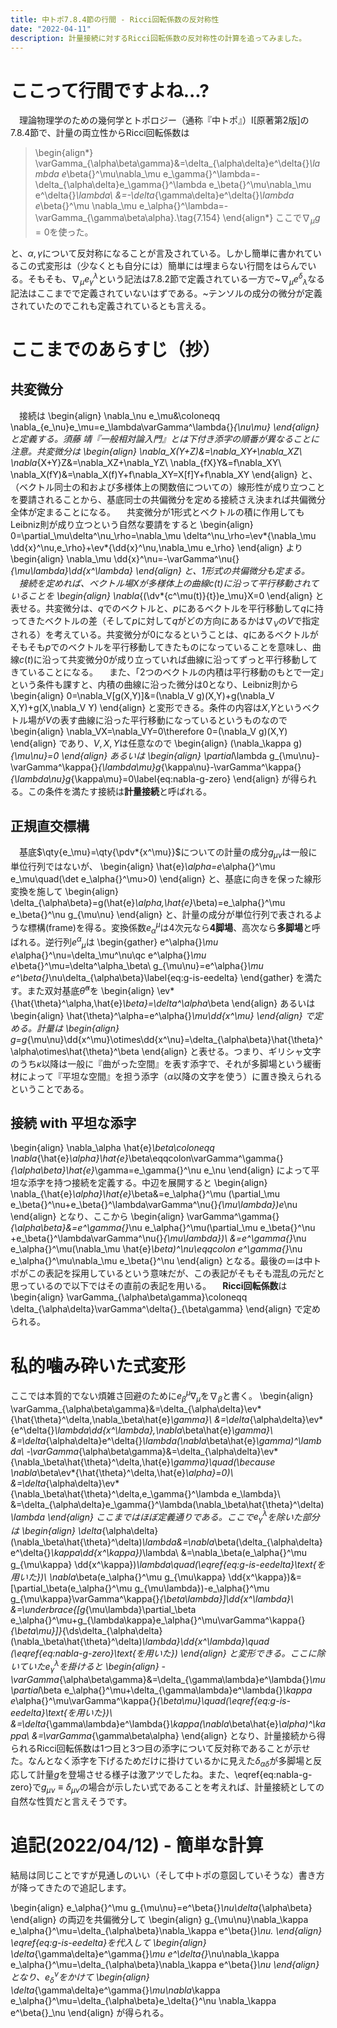 ```yaml
---
title: 中トポ7.8.4節の行間 - Ricci回転係数の反対称性
date: "2022-04-11"
description: 計量接続に対するRicci回転係数の反対称性の計算を追ってみました。
---
```



# ここって行間ですよね...?

　理論物理学のための幾何学とトポロジー（通称『中トポ』）I[原著第2版]の7.8.4節で、計量の両立性からRicci回転係数は

> \begin{align*}
  \varGamma_{\alpha\beta\gamma}&=\delta_{\alpha\delta}e^\delta{}_\lambda e_\beta{}^\mu\nabla_\mu e_\gamma{}^\lambda=-\delta_{\alpha\delta}e_\gamma{}^\lambda e_\beta{}^\mu\nabla_\mu e^\delta{}_\lambda\\
  &=-\delta_{\gamma\delta}e^\delta{}_\lambda e_\beta{}^\mu \nabla_\mu e_\alpha{}^\lambda=-\varGamma_{\gamma\beta\alpha}.\tag{7.154}
\end{align*}
ここで$\nabla_\mu g=0$を使った。

と、$\alpha,\gamma$について反対称になることが言及されている。しかし簡単に書かれているこの式変形は（少なくとも自分には）簡単には埋まらない行間をはらんでいる。そもそも、$\nabla_\mu e_\gamma{}^\lambda$という記法は7.8.2節で定義されている一方で~$\nabla_\mu e^\delta{}_\lambda$なる記法はここまでで定義されていないはずである。~テンソルの成分の微分が定義されていたのでこれも定義されているとも言える。

# ここまでのあらすじ（抄）

## 共変微分

　接続は
\begin{align}
  \nabla_\nu e_\mu&\coloneqq \nabla_{e_\nu}e_\mu=e_\lambda\varGamma^\lambda{}_{\nu\mu}
\end{align}
と定義する。須藤 靖『一般相対論入門』とは下付き添字の順番が異なることに注意。共変微分は
\begin{align}
  \nabla_X(Y+Z)&=\nabla_XY+\nabla_XZ\\
  \nabla_{X+Y}Z&=\nabla_XZ+\nabla_YZ\\
  \nabla_{fX}Y&=f\nabla_XY\\
  \nabla_X(fY)&=\nabla_X(f)Y+f\nabla_XY=X[f]Y+f\nabla_XY
\end{align}
と、（ベクトル同士の和および多様体上の関数倍についての）線形性が成り立つことを要請されることから、基底同士の共偏微分を定める接続さえ決まれば共偏微分全体が定まることになる。
　共変微分が1形式とベクトルの積に作用してもLeibniz則が成り立つという自然な要請をすると
\begin{align}
  0=\partial_\mu\delta^\nu_\rho=\nabla_\mu \delta^\nu_\rho=\ev*{\nabla_\mu \dd{x}^\nu,e_\rho}+\ev*{\dd{x}^\nu,\nabla_\mu e_\rho}
\end{align}
より
\begin{align}
  \nabla_\mu \dd{x}^\nu=-\varGamma^\nu{}_{\mu\lambda}\dd{x^\lambda}
\end{align}
と、1形式の共偏微分も定まる。
　接続を定めれば、ベクトル場$X$が多様体上の曲線$c(t)$に沿って平行移動されていることを
\begin{align}
  \nabla_{(\dv*{c^\mu(t)}{t})e_\mu}X=0
\end{align}
と表せる。共変微分は、$q$でのベクトルと、$p$にあるベクトルを平行移動して$q$に持ってきたベクトルの差（そして$p$に対して$q$がどの方向にあるかは$\nabla_V$の$V$で指定される）を考えている。共変微分が$0$になるということは、$q$にあるベクトルがそもそも$p$でのベクトルを平行移動してきたものになっていることを意味し、曲線$c(t)$に沿って共変微分$0$が成り立っていれば曲線に沿ってずっと平行移動してきていることになる。
　また、「2つのベクトルの内積は平行移動のもとで一定」という条件も課すと、内積の曲線に沿った微分は$0$となり、Leibniz則から
\begin{align}
  0=\nabla_V[g(X,Y)]&=(\nabla_V g)(X,Y)+g(\nabla_V X,Y)+g(X,\nabla_V Y)
\end{align}
と変形できる。条件の内容は$X$,$Y$というベクトル場が$V$の表す曲線に沿った平行移動になっているというものなので
\begin{align}
  \nabla_VX=\nabla_VY=0\therefore 0=(\nabla_V g)(X,Y)
\end{align}
であり、$V,X,Y$は任意なので
\begin{align}
  (\nabla_\kappa g)_{\mu\nu}=0
\end{align}
あるいは
\begin{align}
  \partial_\lambda g_{\mu\nu}-\varGamma^\kappa{}_{\lambda\mu}g_{\kappa\nu}-\varGamma^\kappa{}_{\lambda\nu}g_{\kappa\mu}=0\label{eq:nabla-g-zero}
\end{align}
が得られる。この条件を満たす接続は**計量接続**と呼ばれる。

## 正規直交標構

　基底$\qty{e_\mu}=\qty{\pdv*{x^\mu}}$についての計量の成分$g_{\mu\nu}$は一般に単位行列ではないが、
\begin{align}
  \hat{e}_\alpha=e_\alpha{}^\mu e_\mu\quad(\det e_\alpha{}^\mu>0)
\end{align}
と、基底に向きを保った線形変換を施して
\begin{align}
  \delta_{\alpha\beta}=g(\hat{e}_\alpha,\hat{e}_\beta)=e_\alpha{}^\mu e_\beta{}^\nu g_{\mu\nu}
\end{align}
と、計量の成分が単位行列で表されるような標構(frame)を得る。変換係数$e_\alpha{}^\mu$は4次元なら**4脚場**、高次なら**多脚場**と呼ばれる。逆行列$e^\alpha{}_\mu$は
\begin{gather}
  e^\alpha{}_\mu e_\alpha{}^\nu=\delta_\mu^\nu\qc e^\alpha{}_\mu e_\beta{}^\mu=\delta^\alpha_\beta\\
  g_{\mu\nu}=e^\alpha{}_\mu e^\beta{}_\nu\delta_{\alpha\beta}\label{eq:g-is-eedelta}
\end{gather}
を満たす。また双対基底$\hat{\theta}^\alpha$を
\begin{align}
  \ev*{\hat{\theta}^\alpha,\hat{e}_\beta}=\delta^\alpha_\beta
\end{align}
あるいは
\begin{align}
  \hat{\theta}^\alpha=e^\alpha{}_\mu\dd{x^\mu}
\end{align}
で定める。計量は
\begin{align}
  g=g_{\mu\nu}\dd{x^\mu}\otimes\dd{x^\nu}=\delta_{\alpha\beta}\hat{\theta}^\alpha\otimes\hat{\theta}^\beta
\end{align}
と表せる。つまり、ギリシャ文字のうち$\kappa$以降は一般に『曲がった空間』を表す添字で、それが多脚場という緩衝材によって『平坦な空間』を担う添字（$\alpha$以降の文字を使う）に置き換えられるということである。

## 接続 with 平坦な添字

\begin{align}
  \nabla_\alpha \hat{e}_\beta\coloneqq \nabla_{\hat{e}_\alpha}\hat{e}_\beta\eqqcolon\varGamma^\gamma{}_{\alpha\beta}\hat{e}_\gamma=e_\gamma{}^\nu e_\nu
\end{align}
によって平坦な添字を持つ接続を定義する。中辺を展開すると
\begin{align}
  \nabla_{\hat{e}_\alpha}\hat{e}_\beta&=e_\alpha{}^\mu (\partial_\mu e_\beta{}^\nu+e_\beta{}^\lambda\varGamma^\nu{}_{\mu\lambda})e_\nu
\end{align}
となり、ここから
\begin{align}
  \varGamma^\gamma{}_{\alpha\beta}&=e^\gamma{}_\nu e_\alpha{}^\mu(\partial_\mu e_\beta{}^\nu +e_\beta{}^\lambda\varGamma^\nu{}_{\mu\lambda})\\
  &=e^\gamma{}_\nu e_\alpha{}^\mu(\nabla_\mu \hat{e}_\beta)^\nu\eqqcolon e^\gamma{}_\nu e_\alpha{}^\mu\nabla_\mu e_\beta{}^\nu
\end{align}
となる。最後の$\eqqcolon$は中トポがこの表記を採用しているという意味だが、この表記がそもそも混乱の元だと思っているので以下ではその直前の表記を用いる。
　**Ricci回転係数**は
\begin{align}
  \varGamma_{\alpha\beta\gamma}\coloneqq \delta_{\alpha\delta}\varGamma^\delta{}_{\beta\gamma}
\end{align}
で定められる。

# 私的噛み砕いた式変形

ここでは本質的でない煩雑さ回避のために$e_\beta{}^\mu\nabla_\mu$を$\nabla_\beta$と書く。
\begin{align}
  \varGamma_{\alpha\beta\gamma}&=\delta_{\alpha\delta}\ev*{\hat{\theta}^\delta,\nabla_\beta\hat{e}_\gamma}\\
  &=\delta_{\alpha\delta}\ev*{e^\delta{}_\lambda\dd{x^\lambda},\nabla_\beta\hat{e}_\gamma}\\
  &=\delta_{\alpha\delta}e^\delta{}_\lambda(\nabla_\beta\hat{e}_\gamma)^\lambda\\
  -\varGamma_{\alpha\beta\gamma}&=\delta_{\alpha\delta}\ev*{\nabla_\beta\hat{\theta}^\delta,\hat{e}_\gamma}\quad(\because \nabla_\beta\ev*{\hat{\theta}^\delta,\hat{e}_\alpha}=0)\\
  &=\delta_{\alpha\delta}\ev*{\nabla_\beta\hat{\theta}^\delta,e_\gamma{}^\lambda e_\lambda}\\
  &=\delta_{\alpha\delta}e_\gamma{}^\lambda(\nabla_\beta\hat{\theta}^\delta)_\lambda
\end{align}
ここまではほぼ定義通りである。ここで$e_\gamma{}^\lambda$を除いた部分は
\begin{align}
  \delta_{\alpha\delta}(\nabla_\beta\hat{\theta}^\delta)_\lambda&=\nabla_\beta(\delta_{\alpha\delta}e^\delta{}_\kappa\dd{x^\kappa})_\lambda\\
  &=\nabla_\beta(e_\alpha{}^\mu g_{\mu\kappa} \dd{x^\kappa})_\lambda\quad(\eqref{eq:g-is-eedelta}\text{を用いた})\\
  \nabla_\beta(e_\alpha{}^\mu g_{\mu\kappa} \dd{x^\kappa})&=[\partial_\beta(e_\alpha{}^\mu g_{\mu\lambda})-e_\alpha{}^\mu g_{\mu\kappa}\varGamma^\kappa{}_{\beta\lambda}]\dd{x^\lambda}\\
  &=\underbrace{[g_{\mu\lambda}\partial_\beta e_\alpha{}^\mu+g_{\lambda\kappa}e_\alpha{}^\mu\varGamma^\kappa{}_{\beta\mu}]}_{\ds\delta_{\alpha\delta}(\nabla_\beta\hat{\theta}^\delta)_\lambda}\dd{x^\lambda}\quad (\eqref{eq:nabla-g-zero}\text{を用いた})
\end{align}
と変形できる。ここに除いていた$e_\gamma{}^\lambda$を掛けると
\begin{align}
  -\varGamma_{\alpha\beta\gamma}&=\delta_{\gamma\lambda}e^\lambda{}_\mu\partial_\beta e_\alpha{}^\mu+\delta_{\gamma\lambda}e^\lambda{}_\kappa e_\alpha{}^\mu\varGamma^\kappa{}_{\beta\mu}\quad(\eqref{eq:g-is-eedelta}\text{を用いた})\\
  &=\delta_{\gamma\lambda}e^\lambda{}_\kappa(\nabla_\beta\hat{e}_\alpha)^\kappa\\
  &=\varGamma_{\gamma\beta\alpha}
\end{align}
となり、計量接続から得られるRicci回転係数は1つ目と3つ目の添字について反対称であることが示せた。なんとなく添字を下げるためだけに掛けているかに見えた$\delta_{\alpha\delta}$が多脚場と反応して計量$g$を登場させる様子は激アツでしたね。また、\eqref{eq:nabla-g-zero}で$g_{\mu\nu}\equiv\delta_{\mu\nu}$の場合が示したい式であることを考えれば、計量接続としての自然な性質だと言えそうです。

# 追記(2022/04/12) - 簡単な計算

結局は同じことですが見通しのいい（そして中トポの意図していそうな）書き方が降ってきたので追記します。

\begin{align}
  e_\alpha{}^\mu g_{\mu\nu}=e^\beta{}_\nu\delta_{\alpha\beta}
\end{align}
の両辺を共偏微分して
\begin{align}
  g_{\mu\nu}\nabla_\kappa e_\alpha{}^\mu=\delta_{\alpha\beta}\nabla_\kappa e^\beta{}_\nu.
\end{align}
\eqref{eq:g-is-eedelta}を代入して
\begin{align}
  \delta_{\gamma\delta}e^\gamma{}_\mu e^\delta{}_\nu\nabla_\kappa e_\alpha{}^\mu=\delta_{\alpha\beta}\nabla_\kappa e^\beta{}_\nu
\end{align}
となり、$e_\delta{}^\nu$をかけて
\begin{align}
  \delta_{\gamma\delta}e^\gamma{}_\mu\nabla_\kappa e_\alpha{}^\mu=\delta_{\alpha\beta}e_\delta{}^\nu \nabla_\kappa e^\beta{}_\nu
\end{align}
が得られる。